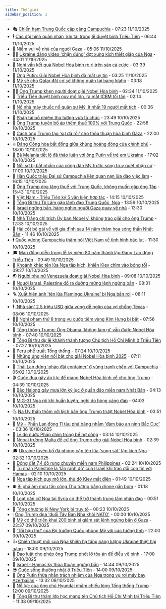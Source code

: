 ```yaml
---
title: Thế giới
sidebar_position: 2
---
```


<!-- vnexpress-the-gioi:START -->
- 🎭 [Chiến hạm Trung Quốc cập cảng Campuchia](https://vnexpress.net/chien-ham-trung-quoc-cap-cang-campuchia-4950157.html) - 07:23 11/10/2025
- 🕴 [Các đội hình quân nhân, khí tài trong lễ duyệt binh Triều Tiên](https://vnexpress.net/cac-doi-hinh-quan-nhan-khi-tai-trong-le-duyet-binh-trieu-tien-4950091.html) - 06:44 11/10/2025
- 🤭 [Niềm vui về nhà của người Gaza](https://vnexpress.net/niem-vui-ve-nha-cua-nguoi-gaza-4950033.html) - 05:06 11/10/2025
- 🧑‍💻 [Ukraine đăng video &#39;chặn đứng&#39; đợt xung kích thiết giáp của Nga](https://vnexpress.net/ukraine-dang-video-chan-dung-dot-xung-kich-thiet-giap-cua-nga-4950030.html) - 04:01 11/10/2025
- 🦏 [Nghi vấn kết quả Nobel Hòa bình rò rỉ trên sàn cá cược](https://vnexpress.net/nghi-van-ket-qua-nobel-hoa-binh-ro-ri-tren-san-ca-cuoc-4950065.html) - 03:39 11/10/2025
- 🦒 [Ông Putin: Giải Nobel Hòa bình đã mất uy tín](https://vnexpress.net/ong-putin-giai-nobel-hoa-binh-da-mat-uy-tin-4950024.html) - 03:25 11/10/2025
- 🌈 [Mỹ sẽ cho Qatar đặt cơ sở không quân tại bang Idaho](https://vnexpress.net/my-se-cho-qatar-dat-co-so-khong-quan-tai-bang-idaho-4950040.html) - 03:18 11/10/2025
- 🧑‍🏫 [Ông Trump khen người đoạt giải Nobel Hòa bình](https://vnexpress.net/ong-trump-khen-nguoi-doat-giai-nobel-hoa-binh-4949996.html) - 02:34 11/10/2025
- 🐲 [Triều Tiên duyệt binh quy mô lớn, ra mắt ICBM tối tân](https://vnexpress.net/trieu-tien-duyet-binh-quy-mo-lon-ra-mat-icbm-toi-tan-4949986.html) - 02:14 11/10/2025
- 🦒 [Nổ nhà máy thuốc nổ quân sự Mỹ, ít nhất 19 người mất tích](https://vnexpress.net/no-nha-may-thuoc-no-quan-su-my-it-nhat-19-nguoi-mat-tich-4949983.html) - 00:36 11/10/2025
- 🐻 [Pháp tái bổ nhiệm thủ tướng vừa từ chức](https://vnexpress.net/phap-tai-bo-nhiem-thu-tuong-vua-tu-chuc-4949990.html) - 23:49 10/10/2025
- 🚀 [Ông Trump tuyên bố áp thêm thuế 100% với Trung Quốc](https://vnexpress.net/ong-trump-tuyen-bo-ap-them-thue-100-voi-trung-quoc-4949991.html) - 22:58 10/10/2025
- 🥰 [Cách ông Trump tạo &#39;sự đã rồi&#39; cho thỏa thuận hòa bình Gaza](https://vnexpress.net/cach-ong-trump-tao-su-da-roi-cho-thoa-thuan-hoa-binh-gaza-4949518.html) - 22:00 10/10/2025
- 🔥 [Đảng Cộng hòa bất đồng giữa khủng hoảng đóng cửa chính phủ](https://vnexpress.net/dang-cong-hoa-bat-dong-giua-khung-hoang-dong-cua-chinh-phu-4949536.html) - 18:00 10/10/2025
- 🥳 [Bà Melania tiết lộ đã thảo luận với ông Putin về trẻ em Ukraine](https://vnexpress.net/ba-melania-tiet-lo-da-thao-luan-voi-ong-putin-ve-tre-em-ukraine-4949977.html) - 17:02 10/10/2025
- 💼 [Nỗi sợ bị bắt nhầm của công dân Mỹ trước sóng truy quét nhập cư](https://vnexpress.net/noi-so-bi-bat-nham-cua-cong-dan-my-truoc-song-truy-quet-nhap-cu-4946474.html) - 17:00 10/10/2025
- 🤡 [Hàn Quốc triệu Đại sứ Campuchia liên quan nạn lừa đảo việc làm](https://vnexpress.net/han-quoc-trieu-dai-su-campuchia-lien-quan-nan-lua-dao-viec-lam-4949966.html) - 16:15 10/10/2025
- 🌁 [Ông Trump dọa tăng thuế với Trung Quốc, không muốn gặp ông Tập](https://vnexpress.net/ong-trump-doa-tang-thue-voi-trung-quoc-khong-muon-gap-ong-tap-4949971.html) - 15:43 10/10/2025
- 🤩 [Việt Nam - Triều Tiên ký 5 văn kiện hợp tác](https://vnexpress.net/viet-nam-trieu-tien-ky-5-van-kien-hop-tac-4949955.html) - 14:15 10/10/2025
- 🎉 [Tổng Bí thư Tô Lâm gặp lãnh đạo Trung Quốc, Nga](https://vnexpress.net/tong-bi-thu-to-lam-gap-lanh-dao-trung-quoc-nga-4949944.html) - 13:59 10/10/2025
- 🎉 [Israel ngừng bắn, hàng nghìn người Gaza quay về nhà](https://vnexpress.net/israel-ngung-ban-hang-nghin-nguoi-gaza-quay-ve-nha-4949907.html) - 13:30 10/10/2025
- 🌁 [Nhà Trắng chỉ trích Ủy ban Nobel vì không trao giải cho ông Trump](https://vnexpress.net/nha-trang-chi-trich-uy-ban-nobel-vi-khong-trao-giai-cho-ong-trump-4949931.html) - 12:33 10/10/2025
- 🌊 [Hài cốt bé gái về với gia đình sau 14 năm thảm họa sóng thần Nhật Bản](https://vnexpress.net/hai-cot-be-gai-ve-voi-gia-dinh-sau-14-nam-tham-hoa-song-than-nhat-ban-4949876.html) - 11:46 10/10/2025
- 🕴 [Quốc vương Campuchia thăm hỏi Việt Nam về tình hình bão lụt](https://vnexpress.net/quoc-vuong-campuchia-tham-hoi-viet-nam-ve-tinh-hinh-bao-lut-4949915.html) - 11:30 10/10/2025
- 🎓 [Màn đồng diễn trong lễ kỷ niệm 80 năm thành lập Đảng Lao động Triều Tiên](https://vnexpress.net/man-dong-dien-trong-le-ky-niem-80-nam-thanh-lap-dang-lao-dong-trieu-tien-4949832.html) - 09:49 10/10/2025
- 🦩 [Khoảnh khắc tên lửa Nga tập kích, khiến Kiev chìm vào bóng tối](https://vnexpress.net/khoanh-khac-ten-lua-nga-tap-kich-khien-kiev-chim-vao-bong-toi-4949827.html) - 09:27 10/10/2025
- 🌏 [Người phụ nữ Venezuela đoạt giải Nobel Hòa bình](https://vnexpress.net/nguoi-phu-nu-venezuela-doat-giai-nobel-hoa-binh-4949823.html) - 09:08 10/10/2025
- 🌋 [Người Israel, Palestine đổ ra đường mừng lệnh ngừng bắn](https://vnexpress.net/nguoi-israel-palestine-do-ra-duong-mung-lenh-ngung-ban-4949703.html) - 08:31 10/10/2025
- 🪜 [Xuất hiện ảnh &#39;tên lửa Flamingo Ukraine&#39; bị Nga bắn rơi](https://vnexpress.net/xuat-hien-anh-ten-lua-flamingo-ukraine-bi-nga-ban-roi-4949692.html) - 08:11 10/10/2025
- 🕴 [&#39;Nhà sàn&#39; 2,5 triệu USD giữa vùng dễ ngập của vợ chồng Texas](https://vnexpress.net/nha-san-2-5-trieu-usd-giua-vung-de-ngap-cua-vo-chong-texas-4949697.html) - 08:06 10/10/2025
- 🧑‍🏫 [Nghi phạm thứ 8 trong vụ cướp tiệm vàng Kim Hưng bị bắt](https://vnexpress.net/nghi-pham-thu-8-trong-vu-cuop-tiem-vang-kim-hung-bi-bat-4949791.html) - 07:56 10/10/2025
- 🌮 [Tổng thống Trump: Ông Obama &#39;không làm gì&#39; vẫn được Nobel Hòa bình](https://vnexpress.net/tong-thong-trump-ong-obama-khong-lam-gi-van-duoc-nobel-hoa-binh-4949648.html) - 07:40 10/10/2025
- 🚦 [Tổng Bí thư dự lễ khánh thành tượng Chủ tịch Hồ Chí Minh ở Triều Tiên](https://vnexpress.net/tong-bi-thu-du-le-khanh-thanh-tuong-chu-tich-ho-chi-minh-o-trieu-tien-4949736.html) - 07:27 10/10/2025
- 💫 [Peru phế truất Tổng thống](https://vnexpress.net/peru-phe-truat-tong-thong-4949738.html) - 07:24 10/10/2025
- 🤡 [Những ứng viên nổi bật cho giải Nobel Hòa bình 2025](https://vnexpress.net/nhung-ung-vien-noi-bat-cho-giai-nobel-hoa-binh-2025-4949667.html) - 07:11 10/10/2025
- 🦣 [Thái Lan dựng &#39;pháo đài container&#39; ở vùng tranh chấp với Campuchia](https://vnexpress.net/thai-lan-dung-phao-dai-container-o-vung-tranh-chap-voi-campuchia-4949654.html) - 05:02 10/10/2025
- 🎬 [Cuộc đua gây áp lực để mang Nobel Hòa bình về cho ông Trump](https://vnexpress.net/cuoc-dua-gay-ap-luc-de-mang-nobel-hoa-binh-ve-cho-ong-trump-4949516.html) - 04:39 10/10/2025
- 🎉 [Bão Halong gây mưa lớn kỷ lục ở quần đảo miền nam Nhật Bản](https://vnexpress.net/bao-halong-gay-mua-lon-ky-luc-o-quan-dao-mien-nam-nhat-ban-4949645.html) - 04:13 10/10/2025
- 🎡 [MiG-31 Nga rơi khi huấn luyện, nghi do hỏng càng đáp](https://vnexpress.net/mig-31-nga-roi-khi-huan-luyen-nghi-do-hong-cang-dap-4949614.html) - 04:03 10/10/2025
- 🌜 [Na Uy thấp thỏm với kịch bản ông Trump trượt Nobel Hòa bình](https://vnexpress.net/na-uy-thap-thom-voi-kich-ban-ong-trump-truot-nobel-hoa-binh-4949652.html) - 03:51 10/10/2025
- 🎡 [Mỹ - Phần Lan đóng 11 tàu phá băng nhằm &#39;đảm bảo an ninh Bắc Cực&#39;](https://vnexpress.net/my-phan-lan-dong-11-tau-pha-bang-nham-dam-bao-an-ninh-bac-cuc-4949545.html) - 03:36 10/10/2025
- 🤗 [Lý do nước Pháp chìm trong bể nợ công](https://vnexpress.net/ly-do-nuoc-phap-chim-trong-be-no-cong-4949284.html) - 03:14 10/10/2025
- 🦩 [Ngoại trưởng Malta đề cử ông Trump cho giải Nobel Hòa bình](https://vnexpress.net/ngoai-truong-malta-de-cu-ong-trump-cho-giai-nobel-hoa-binh-4949558.html) - 02:39 10/10/2025
- 🎓 [Ukraine tuyên bố đã phóng cặp tên lửa &#39;song sát&#39; tập kích Nga](https://vnexpress.net/ukraine-tuyen-bo-da-phong-cap-ten-lua-song-sat-tap-kich-nga-4949523.html) - 02:32 10/10/2025
- 🌁 [Động đất 7,4 độ rung chuyển miền nam Philippines](https://vnexpress.net/dong-dat-7-4-do-rung-chuyen-mien-nam-philippines-4949579.html) - 02:24 10/10/2025
- 🤩 [Tù nhân Palestine là &#39;lằn ranh đỏ&#39; của Israel khi trao đổi con tin với Hamas](https://vnexpress.net/tu-nhan-palestine-la-lan-ranh-do-cua-israel-khi-trao-doi-con-tin-voi-hamas-4949170.html) - 02:10 10/10/2025
- 👹 [Nga tập kích quy mô lớn, thủ đô Kiev mất điện](https://vnexpress.net/nga-tap-kich-quy-mo-lon-thu-do-kiev-mat-dien-4949539.html) - 01:49 10/10/2025
- ⛽️ [Bỉ phá âm mưu tấn công Thủ tướng bằng drone gắn bom](https://vnexpress.net/bi-pha-am-muu-tan-cong-thu-tuong-bang-drone-gan-bom-4949513.html) - 01:18 10/10/2025
- 🚀 [Loạt căn cứ Nga tại Syria có thể trở thành trung tâm nhân đạo](https://vnexpress.net/loat-can-cu-nga-tai-syria-co-the-tro-thanh-trung-tam-nhan-dao-4949443.html) - 00:51 10/10/2025
- 🎡 [Tổng chưởng lý New York bị truy tố](https://vnexpress.net/tong-chuong-ly-new-york-bi-truy-to-4949508.html) - 00:23 10/10/2025
- 🕯 [Ông Trump dọa &#39;đuổi Tây Ban Nha khỏi NATO&#39;](https://vnexpress.net/ong-trump-doa-duoi-tay-ban-nha-khoi-nato-4949509.html) - 00:00 10/10/2025
- 🐻 [Mỹ có thể triển khai 200 binh sĩ giám sát lệnh ngừng bắn ở Gaza](https://vnexpress.net/my-co-the-trien-khai-200-binh-si-giam-sat-lenh-ngung-ban-o-gaza-4949506.html) - 23:37 09/10/2025
- 🚦 [&#39;Tối hậu thư&#39; của Bộ trưởng Quốc phòng Mỹ với các tướng lĩnh](https://vnexpress.net/toi-hau-thu-cua-bo-truong-quoc-phong-my-voi-cac-tuong-linh-4948810.html) - 22:00 09/10/2025
- 👍 [Chiến thuật mới của Nga khiến hạ tầng năng lượng Ukraine thiệt hại nặng](https://vnexpress.net/chien-thuat-moi-cua-nga-khien-ha-tang-nang-luong-ukraine-thiet-hai-nang-4948713.html) - 18:00 09/10/2025
- 🚀 [Đạo luật cho phép ông Trump phớt lờ tòa án để điều vệ binh](https://vnexpress.net/dao-luat-cho-phep-ong-trump-phot-lo-toa-an-de-dieu-ve-binh-4948864.html) - 17:00 09/10/2025
- 🌮 [Israel - Hamas ký thỏa thuận ngừng bắn](https://vnexpress.net/israel-hamas-ky-thoa-thuan-ngung-ban-4949468.html) - 14:44 09/10/2025
- 😎 [Cuộc sống thường nhật ở Triều Tiên](https://vnexpress.net/cuoc-song-thuong-nhat-o-trieu-tien-4949236.html) - 14:00 09/10/2025
- 🐲 [Ông Putin thừa nhận trách nhiệm của Nga trong vụ rơi máy bay Azerbaijan](https://vnexpress.net/ong-putin-thua-nhan-trach-nhiem-cua-nga-trong-vu-roi-may-bay-azerbaijan-4949448.html) - 13:32 09/10/2025
- 💫 [Nỗ lực của ông chủ Hyundai nhằm chiều lòng Tổng thống Trump](https://vnexpress.net/no-luc-cua-ong-chu-hyundai-nham-chieu-long-tong-thong-trump-4948728.html) - 12:00 09/10/2025
- 👀 [Tổng Bí thư thăm lớp học mang tên Chủ tịch Hồ Chí Minh tại Triều Tiên](https://vnexpress.net/tong-bi-thu-tham-lop-hoc-mang-ten-chu-tich-ho-chi-minh-tai-trieu-tien-4949424.html) - 11:38 09/10/2025<!-- vnexpress-the-gioi:END -->